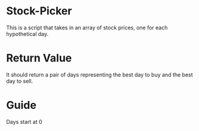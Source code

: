 # Stock-Picker
This is a script that takes in an array of stock prices, one for each hypothetical day. 
# Return Value
It should return a pair of days representing the best day to buy and the best day to sell.
# Guide
Days start at 0